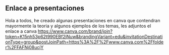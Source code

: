 ## Enlace a presentaciones
Hola a todos, he creado algunas presentaciones en canva que contendran mayormente la teoria y algunos ejemplos de los temas, les adjuntos el enlace a canva
https://www.canva.com/brand/join?token=K15nh53p62t990EBf2jNuw&brandingVariant=edu&invitationDestinationType=group&postJoinPath=https%3A%2F%2Fwww.canva.com%2Ffolder%2FFAFNj08ucjY